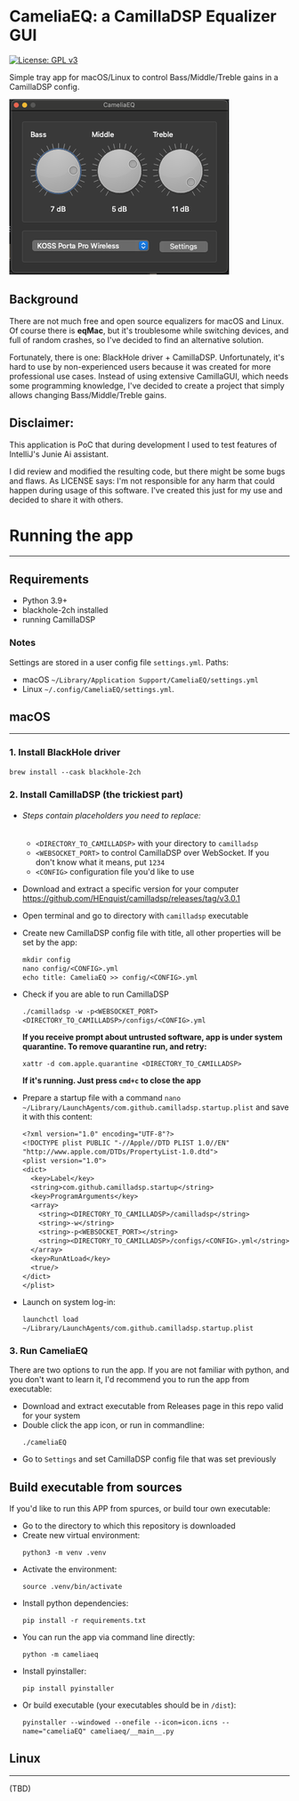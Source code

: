 # CameliaEQ: a CamillaDSP Equalizer GUI 
[![License: GPL v3](https://img.shields.io/badge/License-GPL_v3-blue.svg)](https://www.gnu.org/licenses/gpl-3.0)

Simple tray app for macOS/Linux to control Bass/Middle/Treble gains in a CamillaDSP config.

![Scrshot](equalizer.png)

## Background
There are not much free and open source equalizers for macOS and Linux. Of course there is
__eqMac__, but it's troublesome while switching devices, and full of random crashes, so I've decided 
to find an alternative solution.

Fortunately, there is one: BlackHole driver + CamillaDSP. Unfortunately, it's hard to use
by non-experienced users because it was created for more professional use cases.
Instead of using extensive CamillaGUI, which needs some programming knowledge, I've decided
to create a project that simply allows changing Bass/Middle/Treble gains.

## Disclaimer:
This application is PoC that during development I used to test features of IntelliJ's 
Junie Ai assistant. 

I did review and modified the resulting code, but there might be some bugs and flaws. 
As LICENSE says: I'm not responsible for any harm that could happen during usage of
this software. I've created this just for my use and decided to share it with others.


# Running the app
___
## Requirements
- Python 3.9+
- blackhole-2ch installed
- running CamillaDSP

### Notes
Settings are stored in a user config file `settings.yml`. Paths:
- macOS `~/Library/Application Support/CameliaEQ/settings.yml`
- Linux `~/.config/CameliaEQ/settings.yml`.


## macOS
___

### 1. Install BlackHole driver
```commandline
brew install --cask blackhole-2ch
```

### 2. Install CamillaDSP (the trickiest part)

- ###### Steps contain placeholders you need to replace:
  - `<DIRECTORY_TO_CAMILLADSP>` with your directory to `camilladsp`
  - `<WEBSOCKET_PORT>` to control CamillaDSP over WebSocket. If you don't know what it means, put `1234`
  - `<CONFIG>` configuration file you'd like to use


- Download and extract a specific version for your computer https://github.com/HEnquist/camilladsp/releases/tag/v3.0.1
- Open terminal and go to directory with `camilladsp` executable
- Create new CamillaDSP config file with title, all other properties will be set by the app:
  ```
  mkdir config
  nano config/<CONFIG>.yml
  echo title: CameliaEQ >> config/<CONFIG>.yml
  ```
- Check if you are able to run CamillaDSP 
  ```
  ./camilladsp -w -p<WEBSOCKET_PORT> <DIRECTORY_TO_CAMILLADSP>/configs/<CONFIG>.yml
  ```
  
  __If you receive prompt about untrusted software, app is under system quarantine. To remove quarantine run, and retry:__ 
  ```
  xattr -d com.apple.quarantine <DIRECTORY_TO_CAMILLADSP> 
  ```

  __If it's running. Just press `cmd+c` to close the app__
- Prepare a startup file with a command `nano ~/Library/LaunchAgents/com.github.camilladsp.startup.plist` 
  and save it with this content:
  ```
  <?xml version="1.0" encoding="UTF-8"?>
  <!DOCTYPE plist PUBLIC "-//Apple//DTD PLIST 1.0//EN" "http://www.apple.com/DTDs/PropertyList-1.0.dtd">
  <plist version="1.0">
  <dict>
    <key>Label</key>
    <string>com.github.camilladsp.startup</string>
    <key>ProgramArguments</key>
    <array>
      <string><DIRECTORY_TO_CAMILLADSP>/camilladsp</string>
      <string>-w</string>
      <string>-p<WEBSOCKET_PORT></string>
      <string><DIRECTORY_TO_CAMILLADSP>/configs/<CONFIG>.yml</string>
    </array>
    <key>RunAtLoad</key>
    <true/>
  </dict>
  </plist>
  ```
- Launch on system log-in:
  ```commandline
  launchctl load ~/Library/LaunchAgents/com.github.camilladsp.startup.plist
  ```

### 3. Run CameliaEQ
There are two options to run the app. If you are not familiar with python, and you don't want to learn it, 
I'd recommend you to run the app from executable:

- Download and extract executable from Releases page in this repo valid for your system
- Double click the app icon, or run in commandline:
  ```commandline
  ./cameliaEQ
  ```
- Go to `Settings` and set CamillaDSP config file that was set previously

## Build executable from sources
If you'd like to run this APP from spurces, or build tour own executable:
   - Go to the directory to which this repository is downloaded
   - Create new virtual environment:
     ```commandline
     python3 -m venv .venv
     ```
   - Activate the environment:
     ```commandline
     source .venv/bin/activate
     ```
   - Install python dependencies:
     ```commandline
     pip install -r requirements.txt
     ```
   - You can run the app via command line directly:
     ```commandline
     python -m cameliaeq
     ```
   - Install pyinstaller:
     ```commandline
     pip install pyinstaller
     ```
   - Or build executable (your executables should be in `/dist`):
     ```commandline
     pyinstaller --windowed --onefile --icon=icon.icns --name="cameliaEQ" cameliaeq/__main__.py
     ```

## Linux
___
(TBD)